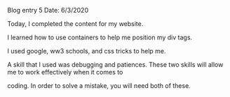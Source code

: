 Blog entry 5                                  Date: 6/3/2020

Today, I completed the content for my website.   

I learned how to use containers to help me position my div tags.   

I used google, ww3 schools, and css tricks to help me.   

A skill that I used was debugging and patiences. These two skills will allow me to work effectively when it comes to   

coding. In order to solve a mistake, you will need both of these.    